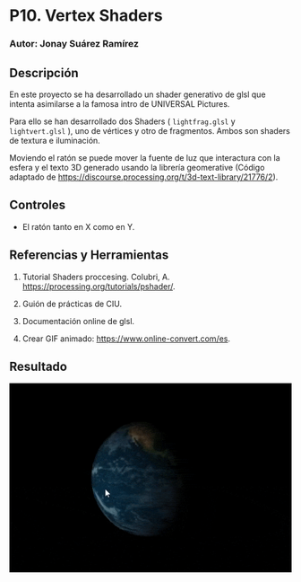 # P10. Vertex Shaders

### Autor: Jonay Suárez Ramírez

## Descripción

En este proyecto se ha desarrollado un shader generativo de glsl que intenta asimilarse a la famosa intro de UNIVERSAL Pictures.

Para ello se han desarrollado dos Shaders ( `lightfrag.glsl` y `lightvert.glsl` ), uno de vértices y otro de fragmentos. Ambos son shaders de textura e iluminación.

Moviendo el ratón se puede mover la fuente de luz que interactura con la esfera y el texto 3D generado usando la librería geomerative (Código adaptado de https://discourse.processing.org/t/3d-text-library/21776/2).

## Controles
- El ratón tanto en X como en Y.

## Referencias y Herramientas

1. Tutorial Shaders proccesing. Colubri, A. https://processing.org/tutorials/pshader/.

2. Guión de prácticas de CIU.

3. Documentación online de glsl.

4. Crear GIF animado: https://www.online-convert.com/es.


## Resultado
![Gif del uso de la aplicación](P10_Shader2.gif)
